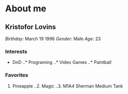 # About me

## **Kristofor Lovins**
*Birthday:* March 19 1996
*Gender:* Male
*Age:* 23

### Interests

* DnD
..* Programing
..* Video Games
..* Paintball

### Favorites

1. Pineapple
..2. Magic
..3. M1A4 Sherman Medium Tank

